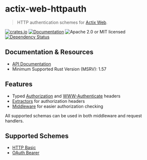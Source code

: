 # actix-web-httpauth

> HTTP authentication schemes for [Actix Web](https://actix.rs).

<!-- prettier-ignore-start -->

[![crates.io](https://img.shields.io/crates/v/actix-web-httpauth?label=latest)](https://crates.io/crates/actix-web-httpauth)
[![Documentation](https://docs.rs/actix-web-httpauth/badge.svg?version=0.8.2)](https://docs.rs/actix-web-httpauth/0.8.2)
![Apache 2.0 or MIT licensed](https://img.shields.io/crates/l/actix-web-httpauth)
[![Dependency Status](https://deps.rs/crate/actix-web-httpauth/0.8.2/status.svg)](https://deps.rs/crate/actix-web-httpauth/0.8.2)

<!-- prettier-ignore-end -->

## Documentation & Resources

- [API Documentation](https://docs.rs/actix-web-httpauth/)
- Minimum Supported Rust Version (MSRV): 1.57

## Features

- Typed [Authorization] and [WWW-Authenticate] headers
- [Extractors] for authorization headers
- [Middleware] for easier authorization checking

All supported schemas can be used in both middleware and request handlers.

## Supported Schemes

- [HTTP Basic](https://tools.ietf.org/html/rfc7617)
- [OAuth Bearer](https://tools.ietf.org/html/rfc6750)

<!-- LINKS -->

[Authorization]: https://docs.rs/actix-web-httpauth/*/actix_web_httpauth/headers/authorization/index.html
[WWW-Authenticate]: https://docs.rs/actix-web-httpauth/*/actix_web_httpauth/headers/www_authenticate/index.html
[Extractors]: https://actix.rs/docs/extractors/
[Middleware]: https://docs.rs/actix-web-httpauth/*/actix_web_httpauth/middleware/index.html
